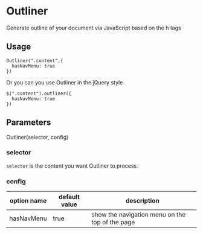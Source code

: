 # Outliner
Generate outline of your document via JavaScript based on the h tags

## Usage

```
Outliner(".content",{
  hasNavMenu: true
})
```

Or you can you use Outliner in the jQuery style

```
$(".content").outliner({
  hasNavMenu: true
})
```

## Parameters
Outliner(selector, config)

### selector
`selector` is the content you want Outliner to process.

### config
| option name | default value | description |
| ----------- | ------------- | ----------- |
| hasNavMenu | true | show the navigation menu on the top of the page |
